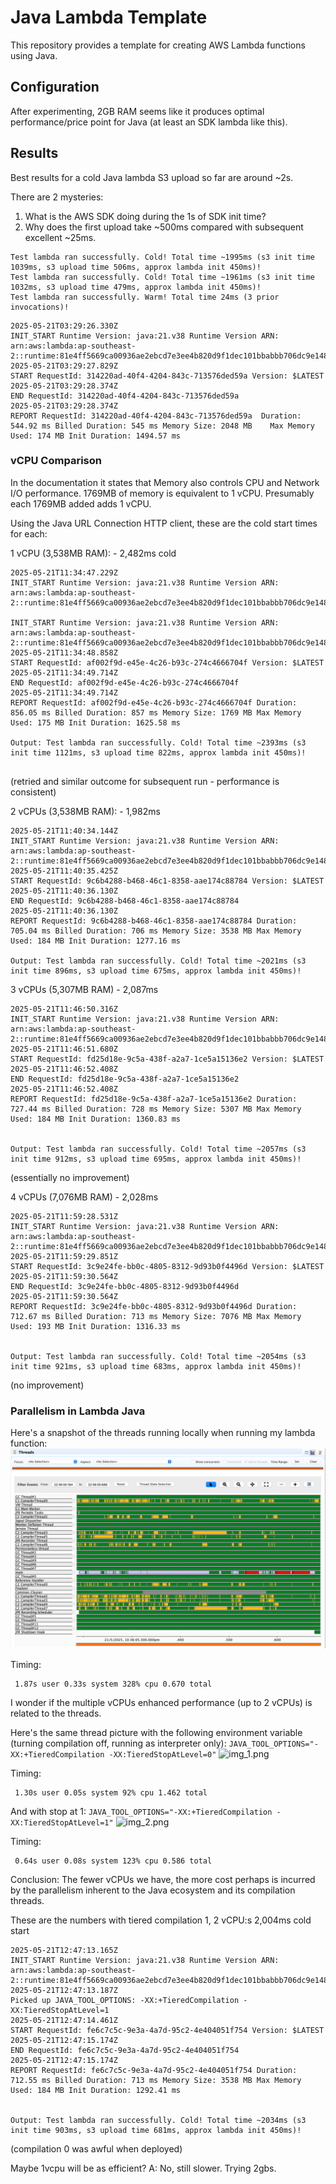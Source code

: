 # Java Lambda Template
This repository provides a template for creating AWS Lambda functions using Java.

## Configuration
After experimenting, 2GB RAM seems like it produces optimal performance/price point for Java (at least an SDK lambda like this).

## Results
Best results for a cold Java lambda S3 upload so far are around ~2s.

There are 2 mysteries:
1. What is the AWS SDK doing during the 1s of SDK init time?
2. Why does the first upload take ~500ms compared with subsequent excellent ~25ms.

```Output
Test lambda ran successfully. Cold! Total time ~1995ms (s3 init time 1039ms, s3 upload time 506ms, approx lambda init 450ms)!
Test lambda ran successfully. Cold! Total time ~1961ms (s3 init time 1032ms, s3 upload time 479ms, approx lambda init 450ms)!
Test lambda ran successfully. Warm! Total time 24ms (3 prior invocations)!
```

```CloudWatch Logs
2025-05-21T03:29:26.330Z
INIT_START Runtime Version: java:21.v38 Runtime Version ARN: arn:aws:lambda:ap-southeast-2::runtime:81e4ff5669ca00936ae2ebcd7e3ee4b820d9f1dec101bbabbb706dc9e1481298
2025-05-21T03:29:27.829Z
START RequestId: 314220ad-40f4-4204-843c-713576ded59a Version: $LATEST
2025-05-21T03:29:28.374Z
END RequestId: 314220ad-40f4-4204-843c-713576ded59a
2025-05-21T03:29:28.374Z
REPORT RequestId: 314220ad-40f4-4204-843c-713576ded59a	Duration: 544.92 ms	Billed Duration: 545 ms	Memory Size: 2048 MB	Max Memory Used: 174 MB	Init Duration: 1494.57 ms	
```


### vCPU Comparison

In the documentation it states that Memory also controls CPU and Network I/O performance.
1769MB of memory is equivalent to 1 vCPU.
Presumably each 1769MB added adds 1 vCPU.

Using the Java URL Connection HTTP client, these are the cold start times for each:

1 vCPU (3,538MB RAM): - 2,482ms cold
```
2025-05-21T11:34:47.229Z
INIT_START Runtime Version: java:21.v38	Runtime Version ARN: arn:aws:lambda:ap-southeast-2::runtime:81e4ff5669ca00936ae2ebcd7e3ee4b820d9f1dec101bbabbb706dc9e1481298

INIT_START Runtime Version: java:21.v38 Runtime Version ARN: arn:aws:lambda:ap-southeast-2::runtime:81e4ff5669ca00936ae2ebcd7e3ee4b820d9f1dec101bbabbb706dc9e1481298
2025-05-21T11:34:48.858Z
START RequestId: af002f9d-e45e-4c26-b93c-274c4666704f Version: $LATEST
2025-05-21T11:34:49.714Z
END RequestId: af002f9d-e45e-4c26-b93c-274c4666704f
2025-05-21T11:34:49.714Z
REPORT RequestId: af002f9d-e45e-4c26-b93c-274c4666704f Duration: 856.05 ms Billed Duration: 857 ms Memory Size: 1769 MB Max Memory Used: 175 MB Init Duration: 1625.58 ms

Output: Test lambda ran successfully. Cold! Total time ~2393ms (s3 init time 1121ms, s3 upload time 822ms, approx lambda init 450ms)!


```
(retried and similar outcome for subsequent run - performance is consistent)

2 vCPUs (3,538MB RAM): - 1,982ms
```
2025-05-21T11:40:34.144Z
INIT_START Runtime Version: java:21.v38 Runtime Version ARN: arn:aws:lambda:ap-southeast-2::runtime:81e4ff5669ca00936ae2ebcd7e3ee4b820d9f1dec101bbabbb706dc9e1481298
2025-05-21T11:40:35.425Z
START RequestId: 9c6b4288-b468-46c1-8358-aae174c88784 Version: $LATEST
2025-05-21T11:40:36.130Z
END RequestId: 9c6b4288-b468-46c1-8358-aae174c88784
2025-05-21T11:40:36.130Z
REPORT RequestId: 9c6b4288-b468-46c1-8358-aae174c88784 Duration: 705.04 ms Billed Duration: 706 ms Memory Size: 3538 MB Max Memory Used: 184 MB Init Duration: 1277.16 ms

Output: Test lambda ran successfully. Cold! Total time ~2021ms (s3 init time 896ms, s3 upload time 675ms, approx lambda init 450ms)!
```

3 vCPUs (5,307MB RAM) - 2,087ms
```
2025-05-21T11:46:50.316Z
INIT_START Runtime Version: java:21.v38 Runtime Version ARN: arn:aws:lambda:ap-southeast-2::runtime:81e4ff5669ca00936ae2ebcd7e3ee4b820d9f1dec101bbabbb706dc9e1481298
2025-05-21T11:46:51.680Z
START RequestId: fd25d18e-9c5a-438f-a2a7-1ce5a15136e2 Version: $LATEST
2025-05-21T11:46:52.408Z
END RequestId: fd25d18e-9c5a-438f-a2a7-1ce5a15136e2
2025-05-21T11:46:52.408Z
REPORT RequestId: fd25d18e-9c5a-438f-a2a7-1ce5a15136e2 Duration: 727.44 ms Billed Duration: 728 ms Memory Size: 5307 MB Max Memory Used: 184 MB Init Duration: 1360.83 ms


Output: Test lambda ran successfully. Cold! Total time ~2057ms (s3 init time 912ms, s3 upload time 695ms, approx lambda init 450ms)!
```
(essentially no improvement)

4 vCPUs (7,076MB RAM) - 2,028ms
```
2025-05-21T11:59:28.531Z
INIT_START Runtime Version: java:21.v38 Runtime Version ARN: arn:aws:lambda:ap-southeast-2::runtime:81e4ff5669ca00936ae2ebcd7e3ee4b820d9f1dec101bbabbb706dc9e1481298
2025-05-21T11:59:29.851Z
START RequestId: 3c9e24fe-bb0c-4805-8312-9d93b0f4496d Version: $LATEST
2025-05-21T11:59:30.564Z
END RequestId: 3c9e24fe-bb0c-4805-8312-9d93b0f4496d
2025-05-21T11:59:30.564Z
REPORT RequestId: 3c9e24fe-bb0c-4805-8312-9d93b0f4496d Duration: 712.67 ms Billed Duration: 713 ms Memory Size: 7076 MB Max Memory Used: 193 MB Init Duration: 1316.33 ms


Output: Test lambda ran successfully. Cold! Total time ~2054ms (s3 init time 921ms, s3 upload time 683ms, approx lambda init 450ms)!
```
(no improvement)

### Parallelism in Lambda Java
Here's a snapshot of the threads running locally when running my lambda function:
![img.png](img.png)

Timing:
```
 1.87s user 0.33s system 328% cpu 0.670 total
```

I wonder if the multiple vCPUs enhanced performance (up to 2 vCPUs) is related to
the threads.

Here's the same thread picture with the following environment variable (turning compilation off, running as interpreter only):
```JAVA_TOOL_OPTIONS="-XX:+TieredCompilation -XX:TieredStopAtLevel=0"```
![img_1.png](img_1.png)

Timing:
```
 1.30s user 0.05s system 92% cpu 1.462 total
```

And with stop at 1:
```JAVA_TOOL_OPTIONS="-XX:+TieredCompilation -XX:TieredStopAtLevel=1"```
![img_2.png](img_2.png)

Timing:
```
 0.64s user 0.08s system 123% cpu 0.586 total
```

Conclusion: The fewer vCPUs we have, the more cost perhaps is incurred by the parallelism inherent
to the Java ecosystem and its compilation threads.

These are the numbers with tiered compilation 1, 2 vCPU:s 2,004ms cold start
```
2025-05-21T12:47:13.165Z
INIT_START Runtime Version: java:21.v38 Runtime Version ARN: arn:aws:lambda:ap-southeast-2::runtime:81e4ff5669ca00936ae2ebcd7e3ee4b820d9f1dec101bbabbb706dc9e1481298
2025-05-21T12:47:13.187Z
Picked up JAVA_TOOL_OPTIONS: -XX:+TieredCompilation -XX:TieredStopAtLevel=1
2025-05-21T12:47:14.461Z
START RequestId: fe6c7c5c-9e3a-4a7d-95c2-4e404051f754 Version: $LATEST
2025-05-21T12:47:15.174Z
END RequestId: fe6c7c5c-9e3a-4a7d-95c2-4e404051f754
2025-05-21T12:47:15.174Z
REPORT RequestId: fe6c7c5c-9e3a-4a7d-95c2-4e404051f754 Duration: 712.55 ms Billed Duration: 713 ms Memory Size: 3538 MB Max Memory Used: 184 MB Init Duration: 1292.41 ms


Output: Test lambda ran successfully. Cold! Total time ~2034ms (s3 init time 903ms, s3 upload time 681ms, approx lambda init 450ms)!
```

(compilation 0 was awful when deployed)

Maybe 1vcpu will be as efficient?
A: No, still slower. Trying 2gbs.